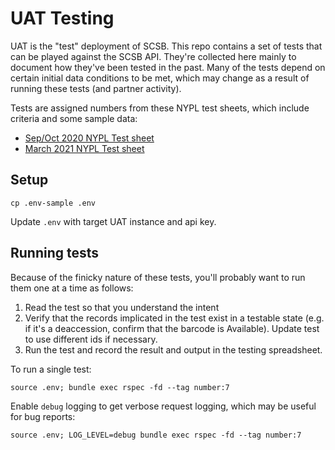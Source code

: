 # UAT Testing

UAT is the "test" deployment of SCSB. This repo contains a set of tests that can be played against the SCSB API. They're collected here mainly to document how they've been tested in the past. Many of the tests depend on certain initial data conditions to be met, which may change as a result of running these tests (and partner activity).

Tests are assigned numbers from these NYPL test sheets, which include criteria and some sample data:
 - [Sep/Oct 2020 NYPL Test sheet](https://docs.google.com/spreadsheets/d/1xTRg69K1gR5S66y3UXOf_ASA-yjQgNPO/edit?ts=5f57dfa2#gid=1447839939)
 - [March 2021 NYPL Test sheet](https://docs.google.com/spreadsheets/d/1KnMgycTN5Vyx-PeFcDyLp5rcqvuN3m8e/edit#gid=822006474)

## Setup

```
cp .env-sample .env
```

Update `.env` with target UAT instance and api key.

## Running tests

Because of the finicky nature of these tests, you'll probably want to run them one at a time as follows:
1. Read the test so that you understand the intent
2. Verify that the records implicated in the test exist in a testable state (e.g. if it's a deaccession, confirm that the barcode is Available). Update test to use different ids if necessary.
3. Run the test and record the result and output in the testing spreadsheet.

To run a single test:

```
source .env; bundle exec rspec -fd --tag number:7
```

Enable `debug` logging to get verbose request logging, which may be useful for bug reports:

```
source .env; LOG_LEVEL=debug bundle exec rspec -fd --tag number:7
```
